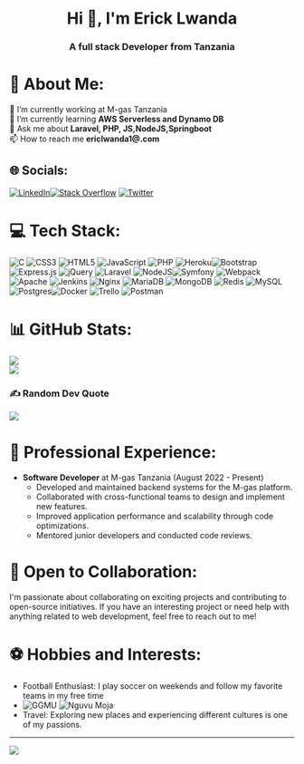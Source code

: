 <h1 align="center">Hi 👋, I'm Erick Lwanda</h1>
<h3 align="center">A full stack Developer from Tanzania</h3>

# 💫 About Me:
🔭 I’m currently working at M-gas Tanzania<br>🌱 I’m currently learning **AWS Serverless and Dynamo DB**<br>💬 Ask me about **Laravel, PHP, JS,NodeJS,Springboot**<br>📫 How to reach me **ericlwanda1@.com**


## 🌐 Socials:
[![LinkedIn](https://img.shields.io/badge/LinkedIn-%230077B5.svg?logo=linkedin&logoColor=white)](https://www.linkedin.com/in/erick-lwanda-88a2a1202/)[![Stack Overflow](https://img.shields.io/badge/-Stackoverflow-FE7A16?logo=stack-overflow&logoColor=white)](https://stackoverflow.com/users/22286477/eric-lwanda) [![Twitter](https://img.shields.io/badge/Twitter-%231DA1F2.svg?logo=Twitter&logoColor=white)](https://twitter.com/dev_rico_23) 

# 💻 Tech Stack:
![C](https://img.shields.io/badge/c-%2300599C.svg?style=for-the-badge&logo=c&logoColor=white) ![CSS3](https://img.shields.io/badge/css3-%231572B6.svg?style=for-the-badge&logo=css3&logoColor=white) ![HTML5](https://img.shields.io/badge/html5-%23E34F26.svg?style=for-the-badge&logo=html5&logoColor=white) ![JavaScript](https://img.shields.io/badge/javascript-%23323330.svg?style=for-the-badge&logo=javascript&logoColor=%23F7DF1E) ![PHP](https://img.shields.io/badge/php-%23777BB4.svg?style=for-the-badge&logo=php&logoColor=white) ![Heroku](https://img.shields.io/badge/heroku-%23430098.svg?style=for-the-badge&logo=heroku&logoColor=white)![Bootstrap](https://img.shields.io/badge/bootstrap-%23563D7C.svg?style=for-the-badge&logo=bootstrap&logoColor=white) ![Express.js](https://img.shields.io/badge/express.js-%23404d59.svg?style=for-the-badge&logo=express&logoColor=%2361DAFB) ![jQuery](https://img.shields.io/badge/jquery-%230769AD.svg?style=for-the-badge&logo=jquery&logoColor=white) ![Laravel](https://img.shields.io/badge/laravel-%23FF2D20.svg?style=for-the-badge&logo=laravel&logoColor=white) ![NodeJS](https://img.shields.io/badge/node.js-6DA55F?style=for-the-badge&logo=node.js&logoColor=white)![Symfony](https://img.shields.io/badge/symfony-%23000000.svg?style=for-the-badge&logo=symfony&logoColor=white) ![Webpack](https://img.shields.io/badge/webpack-%238DD6F9.svg?style=for-the-badge&logo=webpack&logoColor=black) ![Apache](https://img.shields.io/badge/apache-%23D42029.svg?style=for-the-badge&logo=apache&logoColor=white) ![Jenkins](https://img.shields.io/badge/jenkins-%232C5263.svg?style=for-the-badge&logo=jenkins&logoColor=white) ![Nginx](https://img.shields.io/badge/nginx-%23009639.svg?style=for-the-badge&logo=nginx&logoColor=white) ![MariaDB](https://img.shields.io/badge/MariaDB-003545?style=for-the-badge&logo=mariadb&logoColor=white) ![MongoDB](https://img.shields.io/badge/MongoDB-%234ea94b.svg?style=for-the-badge&logo=mongodb&logoColor=white) ![Redis](https://img.shields.io/badge/redis-%23DD0031.svg?style=for-the-badge&logo=redis&logoColor=white) ![MySQL](https://img.shields.io/badge/mysql-%2300f.svg?style=for-the-badge&logo=mysql&logoColor=white) ![Postgres](https://img.shields.io/badge/postgres-%23316192.svg?style=for-the-badge&logo=postgresql&logoColor=white)![Docker](https://img.shields.io/badge/docker-%230db7ed.svg?style=for-the-badge&logo=docker&logoColor=white) ![Trello](https://img.shields.io/badge/Trello-%23026AA7.svg?style=for-the-badge&logo=Trello&logoColor=white) ![Postman](https://img.shields.io/badge/Postman-FF6C37?style=for-the-badge&logo=postman&logoColor=white)


# 📊 GitHub Stats:
![](https://github-readme-streak-stats.herokuapp.com/?user=ericlwanda&theme=dark&hide_border=false)<br/>
![](https://github-readme-stats.vercel.app/api/top-langs/?username=ericlwanda&theme=dark&hide_border=false&include_all_commits=false&count_private=true&layout=compact)

### ✍️ Random Dev Quote
![](https://quotes-github-readme.vercel.app/api?type=horizontal&theme=radical)


# 💼 Professional Experience:
- **Software Developer** at M-gas Tanzania (August 2022 - Present)
  - Developed and maintained backend systems for the M-gas platform.
  - Collaborated with cross-functional teams to design and implement new features.
  - Improved application performance and scalability through code optimizations.
  - Mentored junior developers and conducted code reviews.

# 🚀 Open to Collaboration:
I'm passionate about collaborating on exciting projects and contributing to open-source initiatives. If you have an interesting project or need help with anything related to web development, feel free to reach out to me!

# ⚽ Hobbies and Interests:
- Football Enthusiast: I play soccer on weekends and follow my favorite teams in my free time<br>
- ![GGMU](https://upload.wikimedia.org/wikipedia/hif/f/ff/Manchester_United_FC_crest.png?20150523185345?style=for-the-badge&logo=c&logoColor=white)
 ![Nguvu Moja](https://upload.wikimedia.org/wikipedia/en/thumb/b/bf/Simba_Sports_Club.png/170px-Simba_Sports_Club.png?style=for-the-badge&logo=c&logoColor=white)
- Travel: Exploring new places and experiencing different cultures is one of my passions.


---
[![](https://visitcount.itsvg.in/api?id=ericlwanda&icon=0&color=4)](https://visitcount.itsvg.in)
